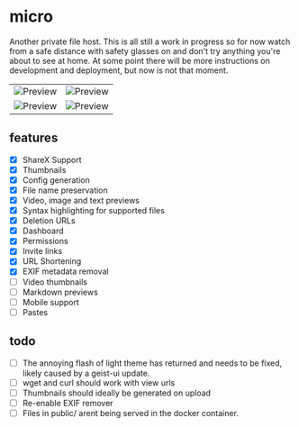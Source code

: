 # micro

Another private file host. This is all still a work in progress so for now watch from a safe distance with safety glasses on and don't try anything you're about to see at home. At some point there will be more instructions on development and deployment, but now is not that moment.

<table>
  <tr>
    <td><img src="https://i.imgur.com/1wKeCNj.png" title="Preview" alt="Preview"></td>
    <td><img src="https://i.imgur.com/zJoQX37.png" title="Preview" alt="Preview"></td>
   </tr> 
  </tr>
  <tr>
    <td><img src="https://i.imgur.com/uT5tYAB.png" title="Preview" alt="Preview"></td>
    <td><img src="https://i.imgur.com/TPbxZ7h.png" title="Preview" alt="Preview"></td>
   </tr> 
  </tr>
</table>

## features

- [x] ShareX Support
- [x] Thumbnails
- [x] Config generation
- [x] File name preservation
- [x] Video, image and text previews
- [x] Syntax highlighting for supported files
- [x] Deletion URLs
- [x] Dashboard
- [x] Permissions
- [x] Invite links
- [x] URL Shortening
- [x] EXIF metadata removal
- [ ] Video thumbnails
- [ ] Markdown previews
- [ ] Mobile support
- [ ] Pastes

## todo

- [ ] The annoying flash of light theme has returned and needs to be fixed, likely caused by a geist-ui update.
- [ ] wget and curl should work with view urls
- [ ] Thumbnails should ideally be generated on upload
- [ ] Re-enable EXIF remover
- [ ] Files in public/ arent being served in the docker container.
